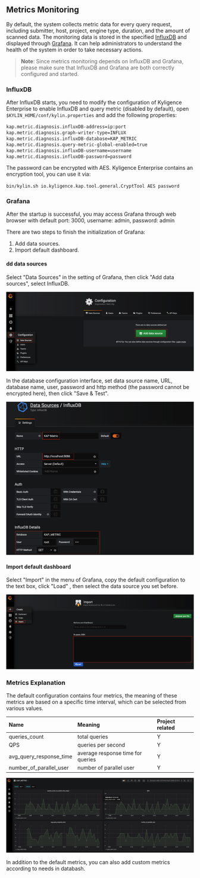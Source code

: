 ## Metrics Monitoring
By default, the system collects metric data for every query request, including submitter, host, project, engine type, duration, and the amount of scanned data. The monitoring data is stored in the specified [InfluxDB](https://www.influxdata.com/time-series-platform/) and displayed through [Grafana](https://grafana.com/grafana/). It can help administrators to understand the health of the system in order to take necessary actions.

> **Note**: Since metrics monitoring depends on InfluxDB and Grafana, please make sure that InfluxDB and Grafana are both correctly configured and started.

### InfluxDB
After InfluxDB starts, you need to modify the configuration of Kyligence Enterprise to enable InfluxDB and query metric (disabled by default), open `$KYLIN_HOME/conf/kylin.properties` and add the following properties:

```
kap.metric.diagnosis.influxDB-address=ip:port
kap.metric.diagnosis.graph-writer-type=INFLUX
kap.metric.diagnosis.influxDB-database=KAP_METRIC
kap.metric.diagnosis.query-metric-global-enabled=true
kap.metric.diagnosis.influxDB-username=username
kap.metric.diagnosis.influxDB-password=password
```

The password can be encrypted with AES. Kyligence Enterprise contains an encryption tool, you can use it via:

`bin/kylin.sh io.kyligence.kap.tool.general.CryptTool AES password`

### Grafana
After the startup is successful, you may access Grafana through web browser with default port: 3000, username: admin, password: admin 

There are two steps to finish the initialization of Grafana:
1. Add data sources.
2. Import default dashboard.

#### dd data sources
Select "Data Sources" in the setting of Grafana, then click "Add data sources", select InfluxDB.

![Add Data Source](images/metrics/addDatabase.png)

In the database configuration interface, set data source name, URL, database name, user, password and http method (the password cannot be encrypted here), then click "Save & Test".

![Database Configuration](images/metrics/setInfluxDB.png)

#### Import default dashboard
Select "Import" in the menu of Grafana, copy <a onclick="window.open('files/grafana_kap_metric.json', '_blank');">the default configuration</a> to the text box, click "Load" , then select the data source you set before.

![Dashboard Configuration](images/metrics/loadSetting.png)

### Metrics Explanation

The default configuration contains four metrics, the meaning of these metrics are based on a specific time interval, which can be selected from various values.

| Name       | Meaning    | Project related    |
| :------------- | :---------- | :----------- |
| queries_count | total queries | Y |
| QPS | queries per second | Y |
| avg_query_response_time | average response time for queries | Y |
| number_of_parallel_user | number of parallel user | Y |

![dashboard](images/metrics/dashboard.png)

In addition to the default metrics, you can also add custom metrics according to needs in databash. 